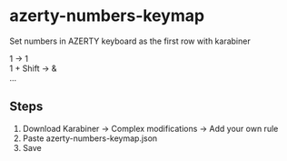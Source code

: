 # azerty-numbers-keymap
Set numbers in AZERTY keyboard as the first row with karabiner

1 -> 1 <br>
1 + Shift -> &  
...

## Steps
1) Download Karabiner -> Complex modifications -> Add your own rule
2) Paste azerty-numbers-keymap.json
3) Save

